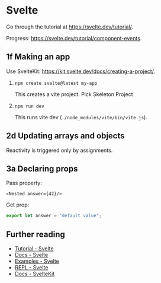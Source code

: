 # Svelte

Go through the tutorial at https://svelte.dev/tutorial/.

Progress: https://svelte.dev/tutorial/component-events.

## 1f Making an app

Use SvelteKit: https://kit.svelte.dev/docs/creating-a-project/.

1. ```
   npm create svelte@latest my-app
   ```

   This creates a vite project. Pick Skeleton Project

2. ```
   npm run dev
   ```
   This runs vite dev (`./node_modules/vite/bin/vite.js`).

## 2d Updating arrays and objects

Reactivity is triggered only by assignments.

## 3a Declaring props

Pass property:

```svelte
<Nested answer={42}/>
```

Get prop:

```js
export let answer = "default value";
```


## Further reading

- [Tutorial - Svelte](https://svelte.dev/tutorial/basics)
- [Docs - Svelte](https://svelte.dev/docs)
- [Examples - Svelte](https://svelte.dev/examples)
- [REPL - Svelte](https://svelte.dev/repl/hello-world?version=3.59.1)
- [Docs - SvelteKit](https://kit.svelte.dev/docs/introduction)